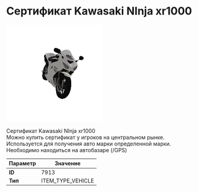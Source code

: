 # Сертификат Kawasaki NInja xr1000

![Item Image](../img/7913.webp?raw=true)

Сертификат Kawasaki NInja xr1000<br>Можно купить сертификат у игроков на центральном рынке.<br>Используется для получения авто марки определенной марки.<br>Необходимо находиться на автобазаре (/GPS)


| Параметр | Значение |
|----------|----------|
| **ID** | 7913 |
| **Тип** | ITEM_TYPE_VEHICLE |

